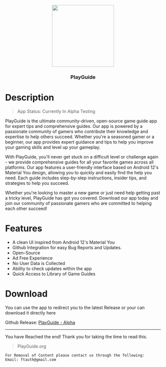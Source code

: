 <p align="center"><img src="https://user-images.githubusercontent.com/51787264/230785865-bd2182e7-ff49-4344-b721-b39d7b5dbf2e.png" width="200" height="200"></p>

### <p align="center">PlayGuide</p>

# Description

>App Status: Currently In Alpha Testing

PlayGuide is the ultimate community-driven, open-source game guide app for expert tips and comprehensive guides. Our app is powered by a passionate community of gamers who contribute their knowledge and expertise to help others succeed. Whether you're a seasoned gamer or a beginner, our app provides expert guidance and tips to help you improve your gaming skills and level up your gameplay.

With PlayGuide, you'll never get stuck on a difficult level or challenge again - we provide comprehensive guides for all your favorite games across all platforms. Our app features a user-friendly interface based on Android 12's Material You design, allowing you to quickly and easily find the help you need. Each guide includes step-by-step instructions, insider tips, and strategies to help you succeed. 

Whether you're looking to master a new game or just need help getting past a tricky level, PlayGuide has got you covered. Download our app today and join our community of passionate gamers who are committed to helping each other succeed!

# Features
- A clean UI inspired from Android 12's Material You
- Github Integration for easy Bug Reports and Updates.
- Open-Source 
- Ad Free Experience
- No User Data is Collected
- Ability to check updates within the app
- Quick Access to Library of Game Guides

# Download

You can use the app to redirect you to the latest Release or your can download it directly here 

Github Release: [PlayGuide - Alpha](https://github.com/PlayGuide-org/PlayGuide/releases/latest)

-----------------------------------------------------------------------------------------------------------------------------------------------------------
You have Reached the end! Thank you for taking the time to read this.
> PlayGuide.org

```
For Removal of Content please contact us through the following:
Email: ftauth@gmail.com
```

